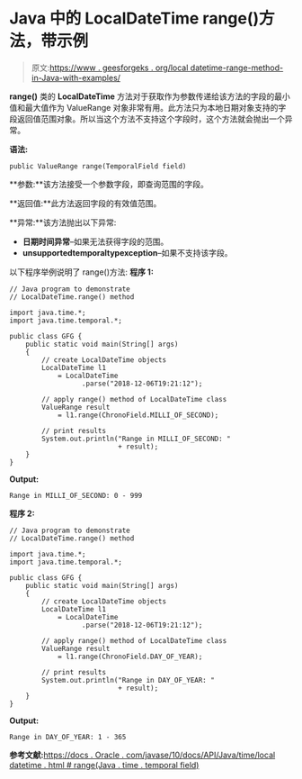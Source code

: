 # Java 中的 LocalDateTime range()方法，带示例

> 原文:[https://www . geesforgeks . org/local datetime-range-method-in-Java-with-examples/](https://www.geeksforgeeks.org/localdatetime-range-method-in-java-with-examples/)

**range()** 类的 **LocalDateTime** 方法对于获取作为参数传递给该方法的字段的最小值和最大值作为 ValueRange 对象非常有用。此方法只为本地日期对象支持的字段返回值范围对象。所以当这个方法不支持这个字段时，这个方法就会抛出一个异常。

**语法:**

```
public ValueRange range(TemporalField field)

```

**参数:**该方法接受一个参数字段，即查询范围的字段。

**返回值:**此方法返回字段的有效值范围。

**异常:**该方法抛出以下异常:

*   **日期时间异常**–如果无法获得字段的范围。
*   **unsupportedtemporaltypexception**–如果不支持该字段。

以下程序举例说明了 range()方法:
**程序 1:**

```
// Java program to demonstrate
// LocalDateTime.range() method

import java.time.*;
import java.time.temporal.*;

public class GFG {
    public static void main(String[] args)
    {
        // create LocalDateTime objects
        LocalDateTime l1
            = LocalDateTime
                  .parse("2018-12-06T19:21:12");

        // apply range() method of LocalDateTime class
        ValueRange result
            = l1.range(ChronoField.MILLI_OF_SECOND);

        // print results
        System.out.println("Range in MILLI_OF_SECOND: "
                           + result);
    }
}
```

**Output:**

```
Range in MILLI_OF_SECOND: 0 - 999

```

**程序 2:**

```
// Java program to demonstrate
// LocalDateTime.range() method

import java.time.*;
import java.time.temporal.*;

public class GFG {
    public static void main(String[] args)
    {
        // create LocalDateTime objects
        LocalDateTime l1
            = LocalDateTime
                  .parse("2018-12-06T19:21:12");

        // apply range() method of LocalDateTime class
        ValueRange result
            = l1.range(ChronoField.DAY_OF_YEAR);

        // print results
        System.out.println("Range in DAY_OF_YEAR: "
                           + result);
    }
}
```

**Output:**

```
Range in DAY_OF_YEAR: 1 - 365

```

**参考文献:**[https://docs . Oracle . com/javase/10/docs/API/Java/time/local datetime . html # range(Java . time . temporal field)](https://docs.oracle.com/javase/10/docs/api/java/time/LocalDateTime.html#range(java.time.temporal.TemporalField))